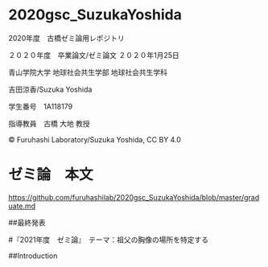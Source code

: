 # 2020gsc_SuzukaYoshida
2020年度　古橋ゼミ論用レポジトリ

２０２０年度　卒業論文/ゼミ論文  ２０２０年1月25日

青山学院大学 地球社会共生学部 地球社会共生学科

吉田涼香/Suzuka Yoshida

学生番号　1A118179

指導教員　古橋 大地 教授

© Furuhashi Laboratory/Suzuka Yoshida, CC BY 4.0

# ゼミ論　本文
https://github.com/furuhashilab/2020gsc_SuzukaYoshida/blob/master/graduate.md

##最終発表

#『2021年度　ゼミ論』　テーマ：祖父の胸像の場所を特定する

##Introduction
